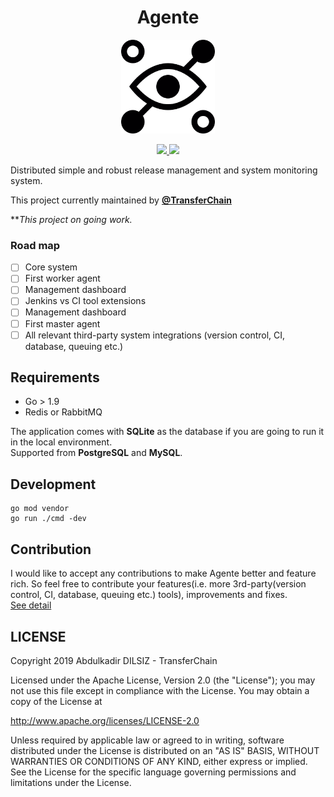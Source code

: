  <h1 align="center">Agente</h1>
 <p align="center">
  <img height="150" src="assets/agente.png"/>
 </p>
 <p align="center">
   <a href="https://github.com/akdilsiz/agente/blob/master/LICENSE">
    <img src="https://img.shields.io/github/license/akdilsiz/agente"/>
   </a>
   <a href="https://goreportcard.com/report/github.com/akdilsiz/agente">
    <img src="https://goreportcard.com/badge/github.com/akdilsiz/agente"/>
   </a>
 </p>

Distributed simple and robust release management and system monitoring system.

This project currently maintained by **[@TransferChain](https://github.com/TransferChain)**

***This project on going work.*

### Road map
 - [ ] Core system
 - [ ] First worker agent
 - [ ] Management dashboard
 - [ ] Jenkins vs CI tool extensions
 - [ ] Management dashboard
 - [ ] First master agent
 - [ ] All relevant third-party system integrations (version control, CI, database, queuing etc.)

## Requirements
 - Go > 1.9
 - Redis or RabbitMQ

The application comes with **SQLite** as the database if you are going to run it in the local environment. \
Supported from **PostgreSQL** and **MySQL**.

## Development
```shell script
go mod vendor
go run ./cmd -dev
```

## Contribution
I would like to accept any contributions to make Agente better and feature rich. So feel free to contribute your features(i.e. more 3rd-party(version control, CI, database, queuing etc.) tools), improvements and fixes.\
[See detail](docs/contribution.md)
## LICENSE

Copyright 2019 Abdulkadir DILSIZ - TransferChain

Licensed under the Apache License, Version 2.0 (the "License");
you may not use this file except in compliance with the License.
You may obtain a copy of the License at

   http://www.apache.org/licenses/LICENSE-2.0

Unless required by applicable law or agreed to in writing, software
distributed under the License is distributed on an "AS IS" BASIS,
WITHOUT WARRANTIES OR CONDITIONS OF ANY KIND, either express or implied.
See the License for the specific language governing permissions and
limitations under the License.
